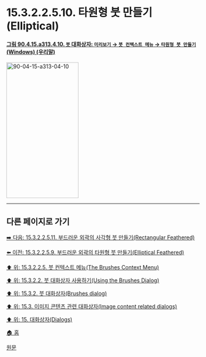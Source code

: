 # 15.3.2.2.5.10. 타원형 붓 만들기(Elliptical)

<a id="90-04-15-a313-04-10"></a>

#### [그림 90.4.15.a313.4.10. `붓` 대화상자: `미리보기` → `붓 컨텍스트 메뉴` → `타원형 붓 만들기` (Windows) (우리말)](./90-04-0015-brushes.md#90-04-15-a313-04-10)
<img width="188" height="354" alt="90-04-15-a313-04-10" src="https://github.com/user-attachments/assets/e60f2bfe-3a82-4b08-99ed-b5bd128035c5" />

***

## 다른 페이지로 가기

[➡️ 다음: 15.3.2.2.5.11. 부드러운 외곽의 사각형 붓 만들기(Rectangular Feathered)](./15-03-02-02-05-11-rectangular_feathered.md)

[⬅️ 이전: 15.3.2.2.5.9. 부드러운 외곽의 타원형 붓 만들기(Elliptical Feathered)](./15-03-02-02-05-09-elliptical_featherered.md)

[⬆️ 위: 15.3.2.2.5. 붓 컨텍스트 메뉴(The Brushes Context Menu)](./15-03-02-02-05-00-the_brushes_context_menu.md)

[⬆️ 위: 15.3.2.2. 붓 대화상자 사용하기(Using the Brushes Dialog)](./15-03-02-02-00-using_the_brushes_dialog.md)

[⬆️ 위: 15.3.2. 붓 대화상자(Brushes dialog)](./15-03-02-00-brushes-dialog.md)

[⬆️ 위: 15.3. 이미지 콘텐츠 관련 대화상자(Image content related dialogs)](./15-03-00-image-content-related-dialogs.md)

[⬆️ 위: 15. 대화상자(Dialogs)](./15-00-dialogs.md)

[🏠 홈](./00-home.md)

[원문](https://docs.gimp.org/2.10/ko/gimp-brush-dialog.html#idm19390)